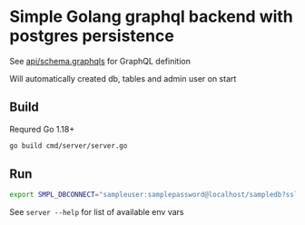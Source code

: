 # Simple Golang graphql backend with postgres persistence

See [api/schema.graphqls](api/schema.graphqls) for GraphQL definition

Will automatically created db, tables and admin user on start

## Build

Requred Go 1.18+

```sh
go build cmd/server/server.go
```

## Run

```sh
export SMPL_DBCONNECT="sampleuser:samplepassword@localhost/sampledb?sslmode=disable"; ./server
```

See `server --help` for list of available env vars